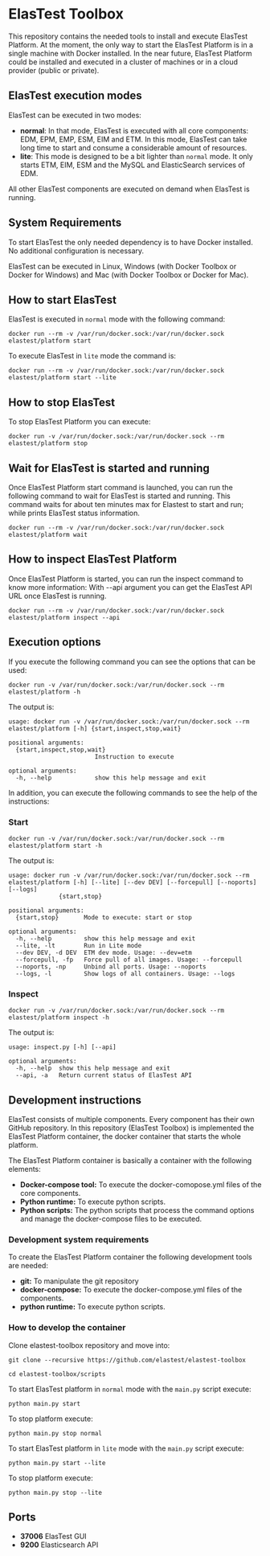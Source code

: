 # ElasTest Toolbox

This repository contains the needed tools to install and execute ElasTest Platform. At the moment, the only way to start the ElasTest Platform is in a single machine with Docker installed. In the near future, ElasTest Platform could be installed and executed in a cluster of machines or in a cloud provider (public or private).

## ElasTest execution modes

ElasTest can be executed in two modes:
* **normal**: In that mode, ElasTest is executed with all core components: EDM, EPM, EMP, ESM, EIM and ETM. In this mode, ElasTest can take long time to start and consume a considerable amount of resources.
* **lite**: This mode is designed to be a bit lighter than `normal` mode. It only starts ETM, EIM, ESM and the MySQL and ElasticSearch services of EDM. 

All other ElasTest components are executed on demand when ElasTest is running.

## System Requirements

To start ElasTest the only needed dependency is to have Docker installed. No additional configuration is necessary. 

ElasTest can be executed in Linux, Windows (with Docker Toolbox or Docker for Windows) and Mac (with Docker Toolbox or Docker for Mac).

## How to start ElasTest

ElasTest is executed in `normal` mode with the following command:
```
docker run --rm -v /var/run/docker.sock:/var/run/docker.sock elastest/platform start
```

To execute ElasTest in `lite` mode the command is: 
```
docker run --rm -v /var/run/docker.sock:/var/run/docker.sock elastest/platform start --lite
```

## How to stop ElasTest

To stop ElasTest Platform you can execute:
```
docker run -v /var/run/docker.sock:/var/run/docker.sock --rm elastest/platform stop
```

## Wait for ElasTest is started and running

Once ElasTest Platform start command is launched, you can run the following command to wait for ElasTest is started and running.
This command waits for about ten minutes max for Elastest to start and run; while prints ElasTest status information.
```
docker run --rm -v /var/run/docker.sock:/var/run/docker.sock elastest/platform wait
```

## How to inspect ElasTest Platform

Once ElasTest Platform is started, you can run the inspect command to know more information:
With --api argument you can get the ElasTest API URL once ElasTest is running.
```
docker run --rm -v /var/run/docker.sock:/var/run/docker.sock elastest/platform inspect --api
```

## Execution options

If you execute the following command you can see the options that can be used:

```
docker run -v /var/run/docker.sock:/var/run/docker.sock --rm elastest/platform -h
```

The output is:

```
usage: docker run -v /var/run/docker.sock:/var/run/docker.sock --rm elastest/platform [-h] {start,inspect,stop,wait}

positional arguments:
  {start,inspect,stop,wait}
                        Instruction to execute

optional arguments:
  -h, --help            show this help message and exit

```

In addition, you can execute the following commands to see the help of the instructions:

### Start

```
docker run -v /var/run/docker.sock:/var/run/docker.sock --rm elastest/platform start -h
```

The output is:

```
usage: docker run -v /var/run/docker.sock:/var/run/docker.sock --rm elastest/platform [-h] [--lite] [--dev DEV] [--forcepull] [--noports] [--logs]
              {start,stop}

positional arguments:
  {start,stop}       Mode to execute: start or stop

optional arguments:
  -h, --help         show this help message and exit
  --lite, -lt        Run in Lite mode
  --dev DEV, -d DEV  ETM dev mode. Usage: --dev=etm
  --forcepull, -fp   Force pull of all images. Usage: --forcepull
  --noports, -np     Unbind all ports. Usage: --noports
  --logs, -l         Show logs of all containers. Usage: --logs

```

### Inspect

```
docker run -v /var/run/docker.sock:/var/run/docker.sock --rm elastest/platform inspect -h
```

The output is:

```
usage: inspect.py [-h] [--api]

optional arguments:
  -h, --help  show this help message and exit
  --api, -a   Return current status of ElasTest API
```

## Development instructions

ElasTest consists of multiple components. Every component has their own GitHub repository. In this repository (ElasTest Toolbox) is implemented the ElasTest Platform container, the docker container that starts the whole platform. 

The ElasTest Platform container is basically a container with the following elements:
* **Docker-compose tool:** To execute the docker-comopose.yml files of the core components.
* **Python runtime:** To execute python scripts.
* **Python scripts:** The python scripts that process the command options and manage the docker-compose files to be executed.

### Development system requirements

To create the ElasTest Platform container the following development tools are needed:
* **git:** To manipulate the git repository
* **docker-compose:** To execute the docker-compose.yml files of the components. 
* **python runtime:** To execute python scripts.

### How to develop the container

Clone elastest-toolbox repository and move into:
```
git clone --recursive https://github.com/elastest/elastest-toolbox
```
```
cd elastest-toolbox/scripts
```
To start ElasTest platform in `normal` mode with the `main.py` script execute:

```
python main.py start
```

To stop platform execute:
```
python main.py stop normal
```

To start ElasTest platform in `lite` mode with the `main.py` script execute:

```
python main.py start --lite
```
To stop platform execute:
```
python main.py stop --lite
```

## Ports
* **37006** ElasTest GUI
* **9200** Elasticsearch API

